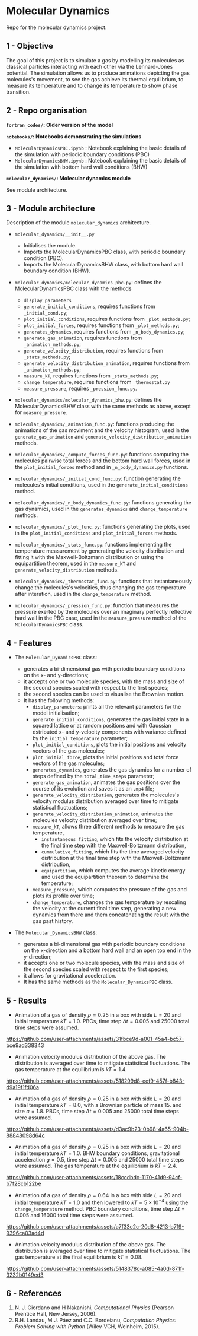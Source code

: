 # Molecular Dynamics
Repo for the molecular dynamics project.

## 1 - Objective

The goal of this project is to simulate a gas by modelling its molecules as classical particles interacting with each other via the Lennard-Jones potential. The simulation allows us to produce animations depicting the gas molecules's movement, to see the gas achieve its thermal equilibrium, to measure its temperature and to change its temperature to show phase transition. 

## 2 - Repo organisation

**`fortran_codes/`: Older version of the model**

**`notebooks/`: Notebooks demonstrating the simulations**
- `MolecularDynamicsPBC.ipynb` : Notebook explaining the basic details of the simulation with periodic boundary conditions (PBC)
- `MolecularDynamicsBHW.ipynb` : Notebook explaining the basic details of the simulation with bottom hard wall conditions (BHW)

**`molecular_dynamics/`: Molecular dynamics module**

See module architecture.


## 3 - Module architecture

Description of the module `molecular_dynamics` architecture.

- `molecular_dynamics/__init__.py`
  - Initialises the module.
  - Imports the MolecularDynamicsPBC class, with periodic boundary condition (PBC).
  - Imports the MolecularDynamicsBHW class, with bottom hard wall boundary condition (BHW).

- `molecular_dynamics/molecular_dynamics_pbc.py`: defines the MolecularDynamicsPBC class with the methods
  -  `display_parameters`
  -  `generate_initial_conditions`, requires functions from `_initial_cond.py`; 
  -  `plot_initial_conditions`, requires functions from `_plot_methods.py`;
  -  `plot_initial_forces`, requires functions from `_plot_methods.py`;
  -  `generates_dynamics`, requires functions from `_n_body_dynamics.py`;
  -  `generate_gas_animation`, requires functions from `_animation_methods.py`;
  -  `generate_velocity_distribution`, requires functions from `_stats_methods.py`;
  -  `generate_velocity_distribution_animation`, requires functions from `_animation_methods.py`;
  -  `measure_kT`, requires functions from `_stats_methods.py`;
  -  `change_temperature`, requires functions from `_thermostat.py`
  -  `measure_pressure`, requires `_pression_func.py`.
- `molecular_dynamics/molecular_dynamics_bhw.py`: defines the MolecularDynamicsBHW class with the same methods as above, except for `measure_pressure`.
- `molecular_dynamics/_animation_func.py`: functions producing the animations of the gas moviment and the velocity histogram, used in the `generate_gas_animation` and `generate_velocity_distribution_animation` methods.
- `molecular_dynamics/_compute_forces_func.py`: functions computing the molecules pairwise total forces and the bottom hard wall forces, used in the `plot_initial_forces` method and in `_n_body_dynamics.py` functions.
- `molecular_dynamics/_initial_cond_func.py`: function generating the molecules's initial conditions, used in the `generate_initial_conditions` method. 
- `molecular_dynamics/_n_body_dynamics_func.py`: functions generating the gas dynamics, used in the `generates_dynamics` and `change_temperature` methods.
- `molecular_dynamics/_plot_func.py`: functions generating the plots, used in the `plot_initial_conditions` and `plot_initial_forces` methods.
- `molecular_dynamics/_stats_func.py`: functions implementing the temperature measurement by generating the velocity distribution and fitting it with the Maxwell-Boltzmann distribution or using the equipartition theorem, used in the `measure_kT` and `generate_velocity_distribution` methods.
- `molecular_dynamics/_thermostat_func.py`: functions that instantaneously change the molecules's velocities, thus changing the gas temperature after interation, used in the `change_temperature` method.
- `molecular_dynamics/_pression_func.py`: function that measures the pressure exerted by the molecules over an imaginary perfectly reflective hard wall in the PBC case, used in the `measure_pressure` method of the `MolecularDynamicsPBC` class.

## 4 - Features

- The `Molecular_DynamicsPBC` class:
  - generates a bi-dimensional gas with periodic boundary conditions on the x- and y-directions;
  - it accepts one or two molecule species, with the mass and size of the second species scaled with respect to the first species;
  - the second species can be used to visualise the Brownian motion.
  - It has the following methods:
    - `display_parameters`: prints all the relevant parameters for the model initialisation;
    - `generate_initial_conditions`, generates the gas initial state in a squared lattice or at random positions and with Gaussian dstributed x- and y-velocity components with variance defined by the `initial_temperature` parameter;
    - `plot_initial_conditions`, plots the initial positions and velocity vectors of the gas molecules;
    - `plot_initial_force`, plots the initial positions and total force vectors of the gas molecules;
    - `generates_dynamics`, generates the gas dynamics for a number of steps defined by the `total_time_steps` parameter;
    - `generate_gas_animation`, animates the gas positions over the course of its evolution and saves it as an `.mp4` file;
    - `generate_velocity_distribution`, generates the molecules's velocity modulus distribution averaged over time to mitigate statistical fluctuations;
    - `generate_velocity_distribution_animation`, animates the molecules velocity distribution averaged over time;
    - `measure_kT`, allows three different methods to measure the gas temperature,
      - `instantaneous fitting`, which fits the velocity distribution at the final time step with the Maxwell-Boltzmann distribution,
      - `cummulative_fitting`, which fits the time averaged velocity distribution at the final time step with the Maxwell-Boltzmann distribution,
      - `equipartition`, which computes the average kinetic energy and used the equipartition theorem to determine the temperature;
    - `measure_pressure`, which computes the pressure of the gas and plots its profile over time;
    - `change_temperature`, changes the gas temperature by rescaling the velocity at the current final time step, generating a new dynamics from there and them concatenating the result with the gas past history.

- The `Molecular_DynamicsBHW` class:
  - generates a bi-dimensional gas with periodic boundary conditions on the x-direction and a bottom hard wall and an open top end in the y-direction;
  - it accepts one or two molecule species, with the mass and size of the second species scaled with respect to the first species;
  - it allows for gravitational acceleration.
  - It has the same methods as the `Molecular_DynamicsPBC` class. 

## 5 - Results

- Animation of a gas of density $\rho = 0.25$ in a box with side $L = 20$ and initial temperature $kT = 1.0$. PBCs, time step $\Delta t = 0.005$ and $25000$ total time steps were assumed. 

https://github.com/user-attachments/assets/31fbce9d-a001-45a4-bc57-bce9ad338343

- Animation velocity modulus distribution of the above gas. The distribution is averaged over time to mitigate statistical fluctuations. The gas temperature at the equilibrium is $kT = 1.4$.

https://github.com/user-attachments/assets/518299d8-eef9-457f-b843-d9a19f1fd06a

- Animation of a gas of density $\rho = 0.25$ in a box with side $L = 20$ and initial temperature $kT = 8.0$, with a Brownian particle of mass $15.$ and size $\sigma = 1.8$. PBCs, time step $\Delta t = 0.005$ and $25000$ total time steps were assumed. 

https://github.com/user-attachments/assets/d3ac9b23-0b98-4a65-904b-88848098d64c

- Animation of a gas of density $\rho = 0.25$ in a box with side $L = 20$ and initial temperature $kT = 1.0$. BHW boundary conditions, gravitational acceleration $g = 0.5$, time step $\Delta t = 0.005$ and $25000$ total time steps were assumed. The gas temperature at the equilibrium is $kT = 2.4$.

https://github.com/user-attachments/assets/18ccdbdc-1170-41d9-94cf-b7f28cb122be

- Animation of a gas of density $\rho = 0.64$ in a box with side $L = 20$ and initial temperature $kT = 1.0$ and then lowered to $kT = 5\times 10^{-4}$ using the `change_temperature` method. PBC boundary conditions, time step $\Delta t = 0.005$ and $16000$ total time steps were assumed.

https://github.com/user-attachments/assets/a7f33c2c-20d8-4213-b7f9-9396ca03ad4d

- Animation velocity modulus distribution of the above gas. The distribution is averaged over time to mitigate statistical fluctuations. The gas temperature at the final equilibrium is $kT = 0.08$.

https://github.com/user-attachments/assets/5148378c-a085-4a0d-871f-3232b0149ed3


## 6 - References

1. N. J. Giordano and H Nakanishi, *Computational Physics* (Pearson Prentice Hall, New Jersey, 2006).
2. R.H. Landau, M.J. Páez and C.C. Bordeianu, *Computation Physics: Problem Solving with Python* (Wiley-VCH, Weinheim, 2015). 
